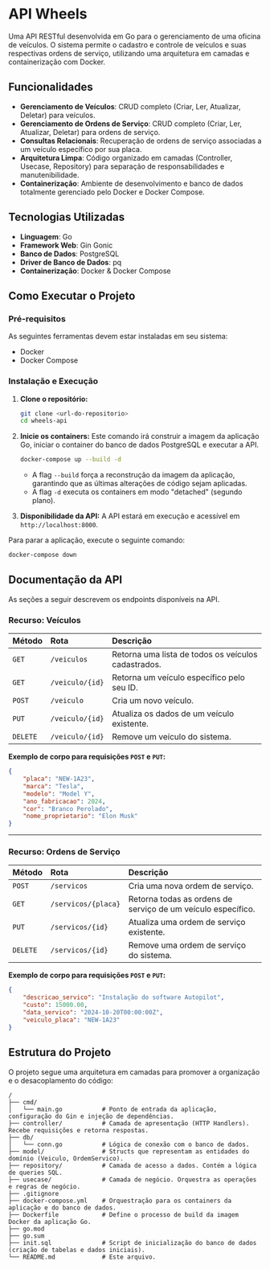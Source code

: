# API Wheels

Uma API RESTful desenvolvida em Go para o gerenciamento de uma oficina de veículos. O sistema permite o cadastro e controle de veículos e suas respectivas ordens de serviço, utilizando uma arquitetura em camadas e containerização com Docker.

## Funcionalidades

- **Gerenciamento de Veículos**: CRUD completo (Criar, Ler, Atualizar, Deletar) para veículos.
- **Gerenciamento de Ordens de Serviço**: CRUD completo (Criar, Ler, Atualizar, Deletar) para ordens de serviço.
- **Consultas Relacionais**: Recuperação de ordens de serviço associadas a um veículo específico por sua placa.
- **Arquitetura Limpa**: Código organizado em camadas (Controller, Usecase, Repository) para separação de responsabilidades e manutenibilidade.
- **Containerização**: Ambiente de desenvolvimento e banco de dados totalmente gerenciado pelo Docker e Docker Compose.

## Tecnologias Utilizadas

- **Linguagem**: Go
- **Framework Web**: Gin Gonic
- **Banco de Dados**: PostgreSQL
- **Driver de Banco de Dados**: pq
- **Containerização**: Docker & Docker Compose

## Como Executar o Projeto

### Pré-requisitos

As seguintes ferramentas devem estar instaladas em seu sistema:
- Docker
- Docker Compose

### Instalação e Execução

1.  **Clone o repositório:**
    ```bash
    git clone <url-do-repositorio>
    cd wheels-api
    ```

2.  **Inicie os containers:**
    Este comando irá construir a imagem da aplicação Go, iniciar o container do banco de dados PostgreSQL e executar a API.
    ```bash
    docker-compose up --build -d
    ```
    - A flag `--build` força a reconstrução da imagem da aplicação, garantindo que as últimas alterações de código sejam aplicadas.
    - A flag `-d` executa os containers em modo "detached" (segundo plano).

3.  **Disponibilidade da API:**
    A API estará em execução e acessível em `http://localhost:8000`.

Para parar a aplicação, execute o seguinte comando:
```bash
docker-compose down
```

## Documentação da API

As seções a seguir descrevem os endpoints disponíveis na API.

### Recurso: Veículos

| Método | Rota | Descrição |
| :--- | :--- | :--- |
| `GET` | `/veiculos` | Retorna uma lista de todos os veículos cadastrados. |
| `GET` | `/veiculo/{id}` | Retorna um veículo específico pelo seu ID. |
| `POST` | `/veiculo` | Cria um novo veículo. |
| `PUT` | `/veiculo/{id}` | Atualiza os dados de um veículo existente. |
| `DELETE` | `/veiculo/{id}` | Remove um veículo do sistema. |

**Exemplo de corpo para requisições `POST` e `PUT`:**
```json
{
    "placa": "NEW-1A23",
    "marca": "Tesla",
    "modelo": "Model Y",
    "ano_fabricacao": 2024,
    "cor": "Branco Perolado",
    "nome_proprietario": "Elon Musk"
}
```

---

### Recurso: Ordens de Serviço

| Método | Rota | Descrição |
| :--- | :--- | :--- |
| `POST` | `/servicos` | Cria uma nova ordem de serviço. |
| `GET` | `/servicos/{placa}` | Retorna todas as ordens de serviço de um veículo específico. |
| `PUT` | `/servicos/{id}` | Atualiza uma ordem de serviço existente. |
| `DELETE` | `/servicos/{id}` | Remove uma ordem de serviço do sistema. |

**Exemplo de corpo para requisições `POST` e `PUT`:**
```json
{
    "descricao_servico": "Instalação do software Autopilot",
    "custo": 15000.00,
    "data_servico": "2024-10-20T00:00:00Z",
    "veiculo_placa": "NEW-1A23"
}
```

## Estrutura do Projeto

O projeto segue uma arquitetura em camadas para promover a organização e o desacoplamento do código:

```
/
├── cmd/
│   └── main.go           # Ponto de entrada da aplicação, configuração do Gin e injeção de dependências.
├── controller/           # Camada de apresentação (HTTP Handlers). Recebe requisições e retorna respostas.
├── db/
│   └── conn.go           # Lógica de conexão com o banco de dados.
├── model/                # Structs que representam as entidades do domínio (Veiculo, OrdemServico).
├── repository/           # Camada de acesso a dados. Contém a lógica de queries SQL.
├── usecase/              # Camada de negócio. Orquestra as operações e regras de negócio.
├── .gitignore
├── docker-compose.yml    # Orquestração para os containers da aplicação e do banco de dados.
├── Dockerfile            # Define o processo de build da imagem Docker da aplicação Go.
├── go.mod
├── go.sum
├── init.sql              # Script de inicialização do banco de dados (criação de tabelas e dados iniciais).
└── README.md             # Este arquivo.
```
